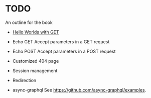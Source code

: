 # TODO

An outline for the book

* [Hello Worlds with GET](./hello-world.md)
* Echo GET Accept parameters in a GET request
* Echo POST Accept parameters in a POST request
* Customized 404 page
* Session management
* Redirection

* async-graphql  See <https://github.com/async-graphql/examples>.


